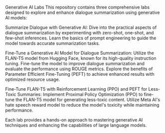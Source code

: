 Generative AI Labs
This repository contains three comprehensive labs designed to explore and enhance dialogue summarization using generative AI models:

Summarize Dialogue with Generative AI: Dive into the practical aspects of dialogue summarization by experimenting with zero-shot, one-shot, and few-shot inferences. Learn the basics of prompt engineering to guide the model towards accurate summarization tasks.

Fine-Tune a Generative AI Model for Dialogue Summarization: Utilize the FLAN-T5 model from Hugging Face, known for its high-quality instruction tuning. Fine-tune the model to improve dialogue summarization and evaluate the performance using ROUGE metrics. Explore the benefits of Parameter Efficient Fine-Tuning (PEFT) to achieve enhanced results with optimized resource usage.

Fine-Tune FLAN-T5 with Reinforcement Learning (PPO) and PEFT for Less-Toxic Summaries: Implement Proximal Policy Optimization (PPO) to fine-tune the FLAN-T5 model for generating less-toxic content. Utilize Meta AI's hate speech reward model to reduce the model's toxicity while maintaining performance.

Each lab provides a hands-on approach to mastering generative AI techniques and enhancing the capabilities of large language models.
